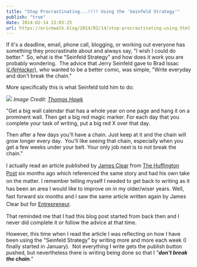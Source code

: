 ```yaml
---
title: "Stop Procrastinating...!!!! Using the 'Seinfeld Strategy'"
publish: "true"
date: 2014-02-14 13:03:25
url: https://ericmwalk.blog/2014/02/14/stop-procrastinating-using.html
---
```


If it's a deadline, email, phone call, blogging, or working out everyone has something they procrastinate about and always say, "I wish I could do better." &nbsp;So,&nbsp;what is the "Seinfeld Strategy" and how does it work you are probably wondering. &nbsp;The advice that Jerry Seinfeld gave to Brad Issac (<a href="http://lifehacker.com/281626/jerry-seinfelds-productivity-secret"><em>LifeHacker</em></a>), who wanted to be a better comic, was simple, "Write everyday and don't break the chain."

More specifically this is what Seinfeld told him to do:


![](https://ericmwalk.blog/uploads/2022/aedd445e78.jpg)
*Image Credit: <a href="http://www.flickr.com/photos/thomashawk/">Thomas Hawk</a>*

"Get a big wall calendar that has a whole year on one page and hang it on a prominent wall. Then get a big red magic marker. For each day that you complete your task of writing, put a big red X over that day.

Then after a few days you'll have a chain. Just keep at it and the chain will grow longer every day. &nbsp;You'll like seeing that chain, especially when you get a few weeks under your belt. Your only job next is to not break the chain."

I actually read an article published by <a href="https://twitter.com/james_clear">James Clear</a><span style="line-height:1.5;"> from <a href="http://www.huffingtonpost.com/james-clear/success-and-motivation_b_3624606.html"> The <a href="http://www.huffingtonpost.com/james-clear/success-and-motivation_b_3624606.html"> Huffington Post</a></em> six months ago which referenced the same story and had his own take on the matter. I remember telling myself I needed to get back to writing as it has been an area I would like to improve on in my older/wiser years. Well, fast forward six months and I saw the same article written again by James Clear but for <a href="http://www.entrepreneur.com/article/231023">Entrepreneur</a>.

That reminded me that I had this blog post started from back then and I never did complete it or follow the advice at that time.

However, this time when I read the article I was reflecting on how I have been using the "Seinfeld Strategy" by writing more and more each week (I finally started in January). &nbsp;Not everything I write gets the publish button pushed, but nevertheless there is writing being done so that I <em>"<strong>don't break the chain</strong>."</em>

&nbsp;